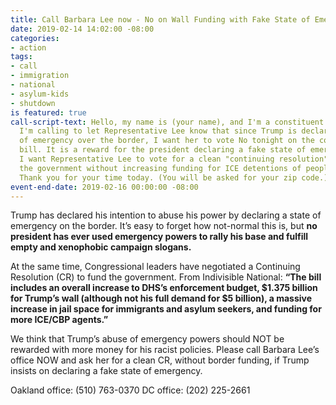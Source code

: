 ```yaml
---
title: Call Barbara Lee now - No on Wall Funding with Fake State of Emergency
date: 2019-02-14 14:02:00 -08:00
categories:
- action
tags:
- call
- immigration
- national
- asylum-kids
- shutdown
is featured: true
call-script-text: Hello, my name is (your name), and I'm a constituent from Berkeley.
  I'm calling to let Representative Lee know that since Trump is declaring a state
  of emergency over the border, I want her to vote No tonight on the conference committee
  bill. It is a reward for the president declaring a fake state of emergency. Instead,
  I want Representative Lee to vote for a clean "continuing resolution" that funds
  the government without increasing funding for ICE detentions of people in our community.
  Thank you for your time today. (You will be asked for your zip code.)
event-end-date: 2019-02-16 00:00:00 -08:00
---
```


Trump has declared his intention to abuse his power by declaring a state of emergency on the border. It’s easy to forget how not-normal this is, but **no president has ever used emergency powers to rally his base and fulfill empty and xenophobic campaign slogans.**

At the same time, Congressional leaders have negotiated a Continuing Resolution (CR) to fund the government. From Indivisible National: **“The bill includes an overall increase to DHS’s enforcement budget, $1.375 billion for Trump’s wall (although not his full demand for $5 billion), a massive increase in jail space for immigrants and asylum seekers, and funding for more ICE/CBP agents.”**

We think that Trump’s abuse of emergency powers should NOT be rewarded with more money for his racist policies. Please call Barbara Lee’s office NOW and ask her for a clean CR, without border funding, if Trump insists on declaring a fake state of emergency.

Oakland office: (510) 763-0370
DC office: (202) 225-2661
